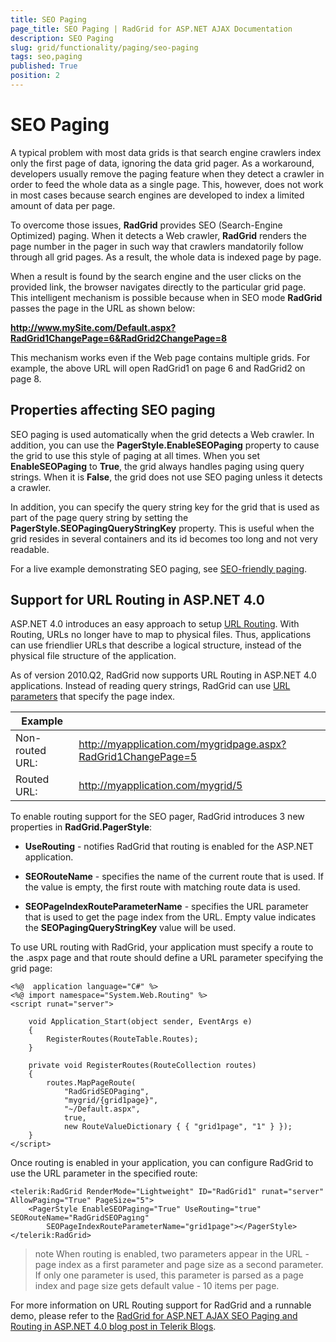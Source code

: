 ```yaml
---
title: SEO Paging
page_title: SEO Paging | RadGrid for ASP.NET AJAX Documentation
description: SEO Paging
slug: grid/functionality/paging/seo-paging
tags: seo,paging
published: True
position: 2
---
```


# SEO Paging



A typical problem with most data grids is that search engine crawlers index only the first page of data, ignoring the data grid pager. As a workaround, developers usually remove the paging feature when they detect a crawler in order to feed the whole data as a single page. This, however, does not work in most cases because search engines are developed to index a limited amount of data per page.

To overcome those issues, **RadGrid** provides SEO (Search-Engine Optimized) paging. When it detects a Web crawler, **RadGrid** renders the page number in the pager in such way that crawlers mandatorily follow through all grid pages. As a result, the whole data is indexed page by page.

When a result is found by the search engine and the user clicks on the provided link, the browser navigates directly to the particular grid page. This intelligent mechanism is possible because when in SEO mode **RadGrid** passes the page in the URL as shown below:

**http://www.mySite.com/Default.aspx?RadGrid1ChangePage=6&RadGrid2ChangePage=8**

This mechanism works even if the Web page contains multiple grids. For example, the above URL will open RadGrid1 on page 6 and RadGrid2 on page 8.

## Properties affecting SEO paging

SEO paging is used automatically when the grid detects a Web crawler. In addition, you can use the **PagerStyle.EnableSEOPaging** property to cause the grid to use this style of paging at all times. When you set **EnableSEOPaging** to **True**, the grid always handles paging using query strings. When it is **False**, the grid does not use SEO paging unless it detects a crawler.

In addition, you can specify the query string key for the grid that is used as part of the page query string by setting the **PagerStyle.SEOPagingQueryStringKey** property. This is useful when the grid resides in several containers and its id becomes too long and not very readable.

For a live example demonstrating SEO paging, see [SEO-friendly paging](http://demos.telerik.com/aspnet-ajax/Grid/Examples/Programming/SEOPaging/DefaultCS.aspx).

## Support for URL Routing in ASP.NET 4.0

ASP.NET 4.0 introduces an easy approach to setup [URL Routing](http://msdn.microsoft.com/en-us/library/cc668201.aspx). With Routing, URLs no longer have to map to physical files. Thus, applications can use friendlier URLs that describe a logical structure, instead of the physical file structure of the application.

As of version 2010.Q2, RadGrid now supports URL Routing in ASP.NET 4.0 applications. Instead of reading query strings, RadGrid can use [URL parameters](http://msdn.microsoft.com/en-us/library/cc668201.aspx#adding_routes_to_a_web_forms_application) that specify the page index.


|  **Example**  |  |
| ------ | ------ |
|Non-routed URL:|http://myapplication.com/mygridpage.aspx?RadGrid1ChangePage=5|
|Routed URL:|http://myapplication.com/mygrid/5|

To enable routing support for the SEO pager, RadGrid introduces 3 new properties in **RadGrid.PagerStyle**:

* **UseRouting** - notifies RadGrid that routing is enabled for the ASP.NET application.

* **SEORouteName** - specifies the name of the current route that is used. If the value is empty, the first route with matching route data is used.

* **SEOPageIndexRouteParameterName** - specifies the URL parameter that is used to get the page index from the URL. Empty value indicates the **SEOPagingQueryStringKey** value will be used.

To use URL routing with RadGrid, your application must specify a route to the .aspx page and that route should define a URL parameter specifying the grid page:

````ASP.NET
<%@  application language="C#" %>
<%@ import namespace="System.Web.Routing" %>
<script runat="server">

    void Application_Start(object sender, EventArgs e)
    {
        RegisterRoutes(RouteTable.Routes);
    }

    private void RegisterRoutes(RouteCollection routes)
    {
        routes.MapPageRoute(
            "RadGridSEOPaging",
            "mygrid/{grid1page}",
            "~/Default.aspx",
            true,
            new RouteValueDictionary { { "grid1page", "1" } });
    }
</script>
````



Once routing is enabled in your application, you can configure RadGrid to use the URL parameter in the specified route:

````ASP.NET
<telerik:RadGrid RenderMode="Lightweight" ID="RadGrid1" runat="server" AllowPaging="True" PageSize="5">
    <PagerStyle EnableSEOPaging="True" UseRouting="true" SEORouteName="RadGridSEOPaging"
        SEOPageIndexRouteParameterName="grid1page"></PagerStyle>
</telerik:RadGrid>
````



>note When routing is enabled, two parameters appear in the URL - page index as a first parameter and page size as a second parameter. If only one parameter is used, this parameter is parsed as a page index and page size gets default value - 10 items per page.
>


For more information on URL Routing support for RadGrid and a runnable demo, please refer to the [RadGrid for ASP.NET AJAX SEO Paging and Routing in ASP.NET 4.0 blog post in Telerik Blogs](http://blogs.telerik.com/aspnet-ajax/posts/10-06-23/radgrid-for-asp-net-ajax-seo-paging-with-routing-in-asp-net-4-0.aspx).
